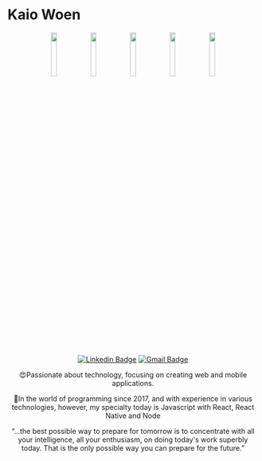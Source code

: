 # Kaio Woen

<div align="center">

<img  src="https://media.giphy.com/media/KzJkzjggfGN5Py6nkT/giphy.gif" width="15%"/> 

<img src="https://media.giphy.com/media/IdyAQJVN2kVPNUrojM/giphy.gif" width="15%"/> 

<img src="https://media.giphy.com/media/SqZFDec4yTwXdwoaFY/giphy.gif" width="15%"/> 

<img src="https://media.giphy.com/media/kdFc8fubgS31b8DsVu/giphy.gif" width="15%"/> 

<img src="https://media.giphy.com/media/eNAsjO55tPbgaor7ma/giphy.gif" width="15%"/> 

</div>

<p> <br/> <br/> </p>

<div align="center">
  
[![Linkedin Badge](https://img.shields.io/badge/-Kaio%20Woen-8e8e8e?style=flat-square&labelColor=silver&logo=Linkedin&logoColor=white&link=https://www.linkedin.com/in/diego-schell-fernandes/)](https://www.linkedin.com/in/kaio-woen-5774361a5/) 
[![Gmail Badge](https://img.shields.io/badge/-woenof@gmail.com-8e8e8e?style=flat-square&labelColor=silver&logo=Gmail&logoColor=white&link=mailto:diego.schell.f@gmail.com)](mailto:woenof@gmail.com)

:heart_eyes:Passionate about technology, focusing on creating web and mobile applications.

:dart:In the world of programming since 2017, and with experience in various technologies, however, my specialty today is Javascript with React, React Native and Node

“...the best possible way to prepare for tomorrow is to concentrate with all your intelligence, all your enthusiasm, on doing today's work superbly today. That is the only possible way you can prepare for the future.”

</div>
